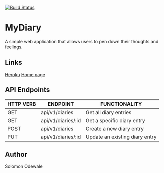 [![Build Status](https://travis-ci.org/seunmeme/MyDiary.svg?branch=development)](https://travis-ci.org/seunmeme/MyDiary)

# MyDiary
A simple web application that allows users to pen down their thoughts and feelings.

## Links
[Heroku](https://guarded-bayou-47576.herokuapp.com/api/v1)
[Home page](https://seunmeme.github.io/MyDiary/UI/index.html)

## API Endpoints
| HTTP VERB     | ENDPOINT            | FUNCTIONALITY                  |
| ------------- |-------------------| ------------------------------|
| GET           | api/v1/diaries      | Get all diary entries          |
| GET           | api/v1/diaries/:id  | Get a specific diary entry     |
| POST          | api/v1/diaries      | Create a new diary entry       |
| PUT           | api/v1/diaries/:id  | Update an existing diary entry |

## Author
Solomon Odewale